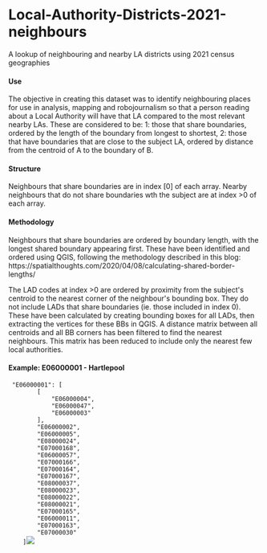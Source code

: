 # Local-Authority-Districts-2021-neighbours
A lookup of neighbouring and nearby LA districts using 2021 census geographies

<h4>Use</h4>
The objective in creating this dataset was to identify neighbouring places for use in analysis, mapping and robojournalism so that a person reading about a Local Authority will have that LA compared to the most relevant nearby LAs. These are considered to be:
1: those that share boundaries, ordered by the length of the boundary from longest to shortest,
2: those that have boundaries that are close to the subject LA, ordered by distance from the centroid of A to the boundary of B.

<h4>Structure</h4>
Neighbours that share boundaries are in index [0] of each array. 
Nearby neighbours that do not share boundaries wth the subject are at index >0 of each array.

<h4>Methodology</h4>
Neighbours that share boundaries are ordered by boundary length, with the longest shared boundary appearing first. These have been identified and ordered using QGIS, following the methodology described in this blog:  https://spatialthoughts.com/2020/04/08/calculating-shared-border-lengths/

The LAD codes at index >0 are ordered by proximity from the subject's centroid to the nearest corner of the neighbour's bounding box. They do not include LADs that share boundaries (ie. those included in index 0). These have been calculated by creating bounding boxes for all LADs, then extracting the vertices for these BBs in QGIS. A distance matrix between all centroids and all BB corners has been filtered to find the nearest neighbours. This matrix has been reduced to include only the nearest few local authorities.

<h4>Example: E06000001 - Hartlepool</h4>
   <code> "E06000001": [
        [
            "E06000004",
            "E06000047",
            "E06000003"
        ],
        "E06000002",
        "E06000005",
        "E08000024",
        "E07000168",
        "E06000057",
        "E07000166",
        "E07000164",
        "E07000167",
        "E08000037",
        "E08000023",
        "E08000022",
        "E08000021",
        "E07000165",
        "E06000011",
        "E07000163",
        "E07000030"
    ]</code><img src="https://user-images.githubusercontent.com/6584653/156748843-7f2355ed-52f2-42c9-85a0-fb821e4948ee.png"></img>

